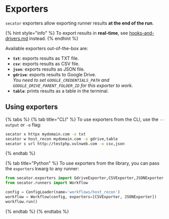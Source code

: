 # Exporters

`secator` exporters allow exporting runner results **at the end of the run**.

{% hint style="info" %}
To export results in **real-time**, see [hooks-and-drivers.md](hooks-and-drivers.md "mention") instead.
{% endhint %}

Available exporters out-of-the-box are:

* **`txt`**: exports results as TXT file.
* **`csv`**: exports results as CSV file.
* **`json`**: exports results as JSON file.
* **`gdrive`**: exports results to Google Drive.\
  _You need to set `GOOGLE_CREDENTIALS_PATH` and `GOOGLE_DRIVE_PARENT_FOLDER_ID` for this exporter to work._
* **`table`**: prints results as a table in the terminal.

## Using exporters

{% tabs %}
{% tab title="CLI" %}
To use exporters from the CLI, use the `--output` or `-o` flag:

```bash
secator x httpx mydomain.com -o txt
secator w host_recon mydomain.com -o gdrive,table
secator s url http://testphp.vulnweb.com -o csv,json
```
{% endtab %}

{% tab title="Python" %}
To use exporters from the library, you can pass the `exporters` kwarg to any runner:

```python
from secator.exporters import GdriveExporter,CSVExporter,JSONExporter
from secator.runners import Workflow

config = ConfigLoader(name='workflows/host_recon')
workflow = Workflow(config, exporters=[CSVExporter, JSONExporter])
workflow.run()
```
{% endtab %}
{% endtabs %}
